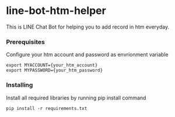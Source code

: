 # line-bot-htm-helper
This is LINE Chat Bot for helping you to add record in htm everyday.

### Prerequisites

Configure your htm account and password as envrionment variable

```
export MYACCOUNT={your_htm_account}
export MYPASSWORD={your_htm_password}
```
### Installing

Install all required libraries by running pip install command

```
pip install -r requirements.txt
```
